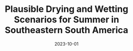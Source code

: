 ---
title: "Plausible Drying and Wetting Scenarios for Summer in Southeastern South America"
collection: publications
permalink: /publication/2023-10-01-Plausible-Drying-and-Wetting-Scenarios-for-Summer-in-Southeastern-South-America
date: 2023-10-01
venue: 'Journal of Climate'
paperurl: 'https://journals.ametsoc.org/view/journals/clim/36/22/JCLI-D-23-0134.1.xml'
citation: ' Julia Mindlin,  Carolina Vera,  Theodore Shepherd,  Marisol Osman, &quot;Plausible Drying and Wetting Scenarios for Summer in Southeastern South America.&quot; Journal of Climate, 2023.'
---